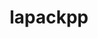 ---
title: "lapackpp"
layout: cache
categories: [package, develop-2024-01-21]
meta: {"versions": ["2023.08.25"], "compilers": ["cce@=15.0.1", "gcc@=10.3.0", "gcc@=11.4.0", "gcc@=9.4.0", "oneapi@=2023.2.0"], "oss": ["rhel8", "sle_hpc15", "ubuntu20.04", "ubuntu22.04"], "platforms": ["linux"], "targets": ["aarch64", "neoverse_v1", "ppc64le", "x86_64_v3", "x86_64_v4", "zen4"], "stacks": ["e4s", "e4s-aarch64", "e4s-cray-rhel", "e4s-cray-sles", "e4s-neoverse_v1", "e4s-oneapi", "e4s-power", "e4s-rocm-external", "root"], "num_specs": 21, "num_specs_by_stack": {"root": 21, "e4s-cray-rhel": 1, "e4s-cray-sles": 1, "e4s-neoverse_v1": 4, "e4s-power": 2, "e4s-rocm-external": 2, "e4s": 5, "e4s-oneapi": 2, "e4s-aarch64": 4}}
spec_details: [{"hash": "umifqynodk7bc52uwjxcz62z6hisu6fj", "compiler": "cce@=15.0.1", "versions": ["2023.08.25"], "os": "rhel8", "platform": "linux", "target": "zen4", "variants": ["build_system=cmake", "build_type=Release", "~cuda", "generator=make", "~ipo", "~rocm", "+shared", "~sycl"], "stacks": ["root", "e4s-cray-rhel"], "size": "-", "tarball": "https://binaries.spack.io/releases/develop-2024-01-21/build_cache/linux-rhel8-zen4/cce-15.0.1/lapackpp-2023.08.25/linux-rhel8-zen4-cce-15.0.1-lapackpp-2023.08.25-umifqynodk7bc52uwjxcz62z6hisu6fj.spack"}, {"hash": "7yk32jnq6ny7wm7x46pi4a5luook3chr", "compiler": "gcc@=10.3.0", "versions": ["2023.08.25"], "os": "sle_hpc15", "platform": "linux", "target": "x86_64_v4", "variants": ["build_system=cmake", "build_type=Release", "~cuda", "generator=make", "~ipo", "~rocm", "+shared", "~sycl"], "stacks": ["root", "e4s-cray-sles"], "size": "-", "tarball": "https://binaries.spack.io/releases/develop-2024-01-21/build_cache/linux-sle_hpc15-x86_64_v4/gcc-10.3.0/lapackpp-2023.08.25/linux-sle_hpc15-x86_64_v4-gcc-10.3.0-lapackpp-2023.08.25-7yk32jnq6ny7wm7x46pi4a5luook3chr.spack"}, {"hash": "4xmhhj5py7xflsgfav7myaymfjacjwib", "compiler": "gcc@=11.4.0", "versions": ["2023.08.25"], "os": "ubuntu20.04", "platform": "linux", "target": "neoverse_v1", "variants": ["build_system=cmake", "build_type=Release", "+cuda", "cuda_arch=90", "generator=make", "~ipo", "~rocm", "+shared", "~sycl"], "stacks": ["root", "e4s-neoverse_v1"], "size": "-", "tarball": "https://binaries.spack.io/releases/develop-2024-01-21/build_cache/linux-ubuntu20.04-neoverse_v1/gcc-11.4.0/lapackpp-2023.08.25/linux-ubuntu20.04-neoverse_v1-gcc-11.4.0-lapackpp-2023.08.25-4xmhhj5py7xflsgfav7myaymfjacjwib.spack"}, {"hash": "nilnv7mcelad34pjkjr5fwqrncos7drr", "compiler": "gcc@=11.4.0", "versions": ["2023.08.25"], "os": "ubuntu20.04", "platform": "linux", "target": "neoverse_v1", "variants": ["build_system=cmake", "build_type=Release", "+cuda", "cuda_arch=75", "generator=make", "~ipo", "~rocm", "+shared", "~sycl"], "stacks": ["root", "e4s-neoverse_v1"], "size": "-", "tarball": "https://binaries.spack.io/releases/develop-2024-01-21/build_cache/linux-ubuntu20.04-neoverse_v1/gcc-11.4.0/lapackpp-2023.08.25/linux-ubuntu20.04-neoverse_v1-gcc-11.4.0-lapackpp-2023.08.25-nilnv7mcelad34pjkjr5fwqrncos7drr.spack"}, {"hash": "vcffk5a5fxocstlt7wm6g6pkjbvr7dav", "compiler": "gcc@=11.4.0", "versions": ["2023.08.25"], "os": "ubuntu20.04", "platform": "linux", "target": "neoverse_v1", "variants": ["build_system=cmake", "build_type=Release", "+cuda", "cuda_arch=80", "generator=make", "~ipo", "~rocm", "+shared", "~sycl"], "stacks": ["root", "e4s-neoverse_v1"], "size": "-", "tarball": "https://binaries.spack.io/releases/develop-2024-01-21/build_cache/linux-ubuntu20.04-neoverse_v1/gcc-11.4.0/lapackpp-2023.08.25/linux-ubuntu20.04-neoverse_v1-gcc-11.4.0-lapackpp-2023.08.25-vcffk5a5fxocstlt7wm6g6pkjbvr7dav.spack"}, {"hash": "y53uuxwbvwupjfyon6q4w6z65vo4fhlk", "compiler": "gcc@=11.4.0", "versions": ["2023.08.25"], "os": "ubuntu20.04", "platform": "linux", "target": "neoverse_v1", "variants": ["build_system=cmake", "build_type=Release", "~cuda", "generator=make", "~ipo", "~rocm", "+shared", "~sycl"], "stacks": ["root", "e4s-neoverse_v1"], "size": "-", "tarball": "https://binaries.spack.io/releases/develop-2024-01-21/build_cache/linux-ubuntu20.04-neoverse_v1/gcc-11.4.0/lapackpp-2023.08.25/linux-ubuntu20.04-neoverse_v1-gcc-11.4.0-lapackpp-2023.08.25-y53uuxwbvwupjfyon6q4w6z65vo4fhlk.spack"}, {"hash": "4ed6byo5nyfzmdzwrks2jvl3ux6af3ey", "compiler": "gcc@=9.4.0", "versions": ["2023.08.25"], "os": "ubuntu20.04", "platform": "linux", "target": "ppc64le", "variants": ["build_system=cmake", "build_type=Release", "~cuda", "generator=make", "~ipo", "~rocm", "+shared", "~sycl"], "stacks": ["root", "e4s-power"], "size": "-", "tarball": "https://binaries.spack.io/releases/develop-2024-01-21/build_cache/linux-ubuntu20.04-ppc64le/gcc-9.4.0/lapackpp-2023.08.25/linux-ubuntu20.04-ppc64le-gcc-9.4.0-lapackpp-2023.08.25-4ed6byo5nyfzmdzwrks2jvl3ux6af3ey.spack"}, {"hash": "efoq7jw3bti3b4baftiw5l37c6tuivtv", "compiler": "gcc@=9.4.0", "versions": ["2023.08.25"], "os": "ubuntu20.04", "platform": "linux", "target": "ppc64le", "variants": ["build_system=cmake", "build_type=Release", "+cuda", "cuda_arch=70", "generator=make", "~ipo", "~rocm", "+shared", "~sycl"], "stacks": ["root", "e4s-power"], "size": "-", "tarball": "https://binaries.spack.io/releases/develop-2024-01-21/build_cache/linux-ubuntu20.04-ppc64le/gcc-9.4.0/lapackpp-2023.08.25/linux-ubuntu20.04-ppc64le-gcc-9.4.0-lapackpp-2023.08.25-efoq7jw3bti3b4baftiw5l37c6tuivtv.spack"}, {"hash": "of5xrzt5mpmkayle2uwst76vhmvwmvqj", "compiler": "gcc@=11.4.0", "versions": ["2023.08.25"], "os": "ubuntu20.04", "platform": "linux", "target": "x86_64_v3", "variants": ["amdgpu_target=gfx908", "build_system=cmake", "build_type=Release", "~cuda", "generator=make", "~ipo", "+rocm", "+shared", "~sycl"], "stacks": ["root", "e4s-rocm-external"], "size": "-", "tarball": "https://binaries.spack.io/releases/develop-2024-01-21/build_cache/linux-ubuntu20.04-x86_64_v3/gcc-11.4.0/lapackpp-2023.08.25/linux-ubuntu20.04-x86_64_v3-gcc-11.4.0-lapackpp-2023.08.25-of5xrzt5mpmkayle2uwst76vhmvwmvqj.spack"}, {"hash": "geq6zpbjdcyutaur3w2b3k62qpnpjwcf", "compiler": "gcc@=11.4.0", "versions": ["2023.08.25"], "os": "ubuntu20.04", "platform": "linux", "target": "x86_64_v3", "variants": ["build_system=cmake", "build_type=Release", "+cuda", "cuda_arch=90", "generator=make", "~ipo", "~rocm", "+shared", "~sycl"], "stacks": ["root", "e4s"], "size": "-", "tarball": "https://binaries.spack.io/releases/develop-2024-01-21/build_cache/linux-ubuntu20.04-x86_64_v3/gcc-11.4.0/lapackpp-2023.08.25/linux-ubuntu20.04-x86_64_v3-gcc-11.4.0-lapackpp-2023.08.25-geq6zpbjdcyutaur3w2b3k62qpnpjwcf.spack"}, {"hash": "xegt2ppvhh7ivjqjzpfyn4hpzevk3d2n", "compiler": "gcc@=11.4.0", "versions": ["2023.08.25"], "os": "ubuntu20.04", "platform": "linux", "target": "x86_64_v3", "variants": ["amdgpu_target=gfx90a", "build_system=cmake", "build_type=Release", "~cuda", "generator=make", "~ipo", "+rocm", "+shared", "~sycl"], "stacks": ["root", "e4s-rocm-external"], "size": "-", "tarball": "https://binaries.spack.io/releases/develop-2024-01-21/build_cache/linux-ubuntu20.04-x86_64_v3/gcc-11.4.0/lapackpp-2023.08.25/linux-ubuntu20.04-x86_64_v3-gcc-11.4.0-lapackpp-2023.08.25-xegt2ppvhh7ivjqjzpfyn4hpzevk3d2n.spack"}, {"hash": "rq25skxpreuin5jpxdoykynzpk7xm6ln", "compiler": "gcc@=11.4.0", "versions": ["2023.08.25"], "os": "ubuntu20.04", "platform": "linux", "target": "x86_64_v3", "variants": ["build_system=cmake", "build_type=Release", "~cuda", "generator=make", "~ipo", "~rocm", "+shared", "~sycl"], "stacks": ["root", "e4s"], "size": "-", "tarball": "https://binaries.spack.io/releases/develop-2024-01-21/build_cache/linux-ubuntu20.04-x86_64_v3/gcc-11.4.0/lapackpp-2023.08.25/linux-ubuntu20.04-x86_64_v3-gcc-11.4.0-lapackpp-2023.08.25-rq25skxpreuin5jpxdoykynzpk7xm6ln.spack"}, {"hash": "ptuotfkrrlyiceri3ngqkflztr43fzwl", "compiler": "gcc@=11.4.0", "versions": ["2023.08.25"], "os": "ubuntu20.04", "platform": "linux", "target": "x86_64_v3", "variants": ["amdgpu_target=gfx908", "build_system=cmake", "build_type=Release", "~cuda", "generator=make", "~ipo", "+rocm", "+shared", "~sycl"], "stacks": ["root", "e4s"], "size": "-", "tarball": "https://binaries.spack.io/releases/develop-2024-01-21/build_cache/linux-ubuntu20.04-x86_64_v3/gcc-11.4.0/lapackpp-2023.08.25/linux-ubuntu20.04-x86_64_v3-gcc-11.4.0-lapackpp-2023.08.25-ptuotfkrrlyiceri3ngqkflztr43fzwl.spack"}, {"hash": "z6corqazmptomqqeatsuoprykwq5q6rh", "compiler": "gcc@=11.4.0", "versions": ["2023.08.25"], "os": "ubuntu20.04", "platform": "linux", "target": "x86_64_v3", "variants": ["build_system=cmake", "build_type=Release", "+cuda", "cuda_arch=80", "generator=make", "~ipo", "~rocm", "+shared", "~sycl"], "stacks": ["root", "e4s"], "size": "-", "tarball": "https://binaries.spack.io/releases/develop-2024-01-21/build_cache/linux-ubuntu20.04-x86_64_v3/gcc-11.4.0/lapackpp-2023.08.25/linux-ubuntu20.04-x86_64_v3-gcc-11.4.0-lapackpp-2023.08.25-z6corqazmptomqqeatsuoprykwq5q6rh.spack"}, {"hash": "fgxd7bi75mudry25gbujbmrsrdqxdsvn", "compiler": "gcc@=11.4.0", "versions": ["2023.08.25"], "os": "ubuntu20.04", "platform": "linux", "target": "x86_64_v3", "variants": ["amdgpu_target=gfx90a", "build_system=cmake", "build_type=Release", "~cuda", "generator=make", "~ipo", "+rocm", "+shared", "~sycl"], "stacks": ["root", "e4s"], "size": "-", "tarball": "https://binaries.spack.io/releases/develop-2024-01-21/build_cache/linux-ubuntu20.04-x86_64_v3/gcc-11.4.0/lapackpp-2023.08.25/linux-ubuntu20.04-x86_64_v3-gcc-11.4.0-lapackpp-2023.08.25-fgxd7bi75mudry25gbujbmrsrdqxdsvn.spack"}, {"hash": "s3mtp2mftkkkvxwtz7omjkcivqxdf2np", "compiler": "oneapi@=2023.2.0", "versions": ["2023.08.25"], "os": "ubuntu20.04", "platform": "linux", "target": "x86_64_v3", "variants": ["build_system=cmake", "build_type=Release", "~cuda", "generator=make", "~ipo", "~rocm", "+shared", "+sycl"], "stacks": ["e4s-oneapi", "root"], "size": "-", "tarball": "https://binaries.spack.io/releases/develop-2024-01-21/build_cache/linux-ubuntu20.04-x86_64_v3/oneapi-2023.2.0/lapackpp-2023.08.25/linux-ubuntu20.04-x86_64_v3-oneapi-2023.2.0-lapackpp-2023.08.25-s3mtp2mftkkkvxwtz7omjkcivqxdf2np.spack"}, {"hash": "fmmsg5tff7ibljc2gq4tphjapxiafaxc", "compiler": "oneapi@=2023.2.0", "versions": ["2023.08.25"], "os": "ubuntu20.04", "platform": "linux", "target": "x86_64_v3", "variants": ["build_system=cmake", "build_type=Release", "~cuda", "generator=make", "~ipo", "~rocm", "+shared", "~sycl"], "stacks": ["e4s-oneapi", "root"], "size": "-", "tarball": "https://binaries.spack.io/releases/develop-2024-01-21/build_cache/linux-ubuntu20.04-x86_64_v3/oneapi-2023.2.0/lapackpp-2023.08.25/linux-ubuntu20.04-x86_64_v3-oneapi-2023.2.0-lapackpp-2023.08.25-fmmsg5tff7ibljc2gq4tphjapxiafaxc.spack"}, {"hash": "allp4h2itxzaoet762ih2lza3s4tg5bn", "compiler": "gcc@=11.4.0", "versions": ["2023.08.25"], "os": "ubuntu22.04", "platform": "linux", "target": "aarch64", "variants": ["build_system=cmake", "build_type=Release", "+cuda", "cuda_arch=75", "generator=make", "~ipo", "~rocm", "+shared", "~sycl"], "stacks": ["root", "e4s-aarch64"], "size": "-", "tarball": "https://binaries.spack.io/releases/develop-2024-01-21/build_cache/linux-ubuntu22.04-aarch64/gcc-11.4.0/lapackpp-2023.08.25/linux-ubuntu22.04-aarch64-gcc-11.4.0-lapackpp-2023.08.25-allp4h2itxzaoet762ih2lza3s4tg5bn.spack"}, {"hash": "qiq7psvozzbumtowrcd3tuzo73jnicpq", "compiler": "gcc@=11.4.0", "versions": ["2023.08.25"], "os": "ubuntu22.04", "platform": "linux", "target": "aarch64", "variants": ["build_system=cmake", "build_type=Release", "+cuda", "cuda_arch=80", "generator=make", "~ipo", "~rocm", "+shared", "~sycl"], "stacks": ["root", "e4s-aarch64"], "size": "-", "tarball": "https://binaries.spack.io/releases/develop-2024-01-21/build_cache/linux-ubuntu22.04-aarch64/gcc-11.4.0/lapackpp-2023.08.25/linux-ubuntu22.04-aarch64-gcc-11.4.0-lapackpp-2023.08.25-qiq7psvozzbumtowrcd3tuzo73jnicpq.spack"}, {"hash": "e5hdxkiyouz2l3uxitxdxljjtuprdons", "compiler": "gcc@=11.4.0", "versions": ["2023.08.25"], "os": "ubuntu22.04", "platform": "linux", "target": "aarch64", "variants": ["build_system=cmake", "build_type=Release", "~cuda", "generator=make", "~ipo", "~rocm", "+shared", "~sycl"], "stacks": ["root", "e4s-aarch64"], "size": "-", "tarball": "https://binaries.spack.io/releases/develop-2024-01-21/build_cache/linux-ubuntu22.04-aarch64/gcc-11.4.0/lapackpp-2023.08.25/linux-ubuntu22.04-aarch64-gcc-11.4.0-lapackpp-2023.08.25-e5hdxkiyouz2l3uxitxdxljjtuprdons.spack"}, {"hash": "xnwhuywlqe3timip6gvfmqlx4ldldmo6", "compiler": "gcc@=11.4.0", "versions": ["2023.08.25"], "os": "ubuntu22.04", "platform": "linux", "target": "aarch64", "variants": ["build_system=cmake", "build_type=Release", "+cuda", "cuda_arch=90", "generator=make", "~ipo", "~rocm", "+shared", "~sycl"], "stacks": ["root", "e4s-aarch64"], "size": "-", "tarball": "https://binaries.spack.io/releases/develop-2024-01-21/build_cache/linux-ubuntu22.04-aarch64/gcc-11.4.0/lapackpp-2023.08.25/linux-ubuntu22.04-aarch64-gcc-11.4.0-lapackpp-2023.08.25-xnwhuywlqe3timip6gvfmqlx4ldldmo6.spack"}]
---